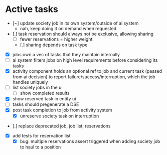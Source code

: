 # Active tasks

* [~] update society job in its own system/outside of ai system
	* nah, keep doing it on demand when requested
* [.] task reservation should always not be exclusive, allowing sharing
	* [ ] fewer reservations = higher weight
	* [.] sharing depends on task type
* [X] jobs own a vec of tasks that they maintain internally
* [ ] ai system filters jobs on high level requirements before considering its tasks
* [X] activity component holds an optional ref to job and current task (passed from ai decision) to report failure/success/interruption, which the job handles uniquely
* [ ] list society jobs in the ui
	* [ ] show completed results
* [X] show reserved task in entity ui
* [ ] tasks should pregenerate a DSE
* [X] post task completion to job from activity system
	* [X] unreserve society task on interruption
* [.] replace deprecated job, job list, reservations
* [X] add tests for reservation list
	* [X] bug: multiple reservations assert triggered when adding society job to haul to a position
